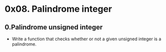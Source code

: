 # 0x08. Palindrome integer

## 0.Palindrome unsigned integer
* Write a function that checks whether or not a given unsigned integer is a palindrome.
